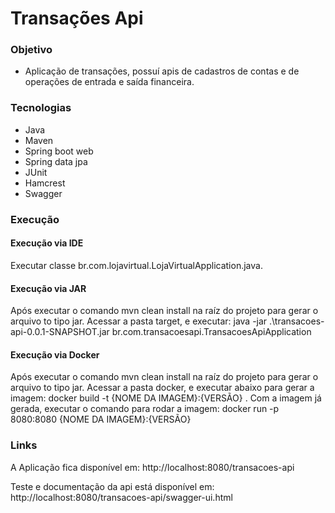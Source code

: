# Transações Api


### Objetivo
- Aplicação de transações, possuí apis de cadastros de contas e de operações de entrada e saída financeira.

### Tecnologias
- Java
- Maven
- Spring boot web
- Spring data jpa
- JUnit
- Hamcrest
- Swagger

### Execução
#### Execução via IDE
Executar classe br.com.lojavirtual.LojaVirtualApplication.java.

#### Execução via JAR
Após executar o comando mvn clean install na raíz do projeto para gerar o arquivo to tipo jar. Acessar a pasta target, e executar: 
java -jar .\transacoes-api-0.0.1-SNAPSHOT.jar br.com.transacoesapi.TransacoesApiApplication

#### Execução via Docker
Após executar o comando mvn clean install na raíz do projeto para gerar o arquivo to tipo jar. Acessar a pasta docker, e executar abaixo para gerar a imagem: 
docker build -t {NOME DA IMAGEM}:{VERSÃO} .
Com a imagem já gerada, executar o comando para rodar a imagem: docker run -p 8080:8080 {NOME DA IMAGEM}:{VERSÃO}

### Links
<p>A Aplicação fica disponível em: http://localhost:8080/transacoes-api</p>
<p>Teste e documentação da api está disponível em: http://localhost:8080/transacoes-api/swagger-ui.html</p>
